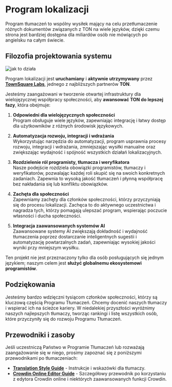 # Program lokalizacji

Program tłumaczeń to wspólny wysiłek mający na celu przetłumaczenie różnych dokumentów związanych z TON na wiele języków, dzięki czemu strona jest bardziej dostępna dla miliardów osób nie mówiących po angielsku na całym świecie.

## Filozofia projektowania systemu

![jak to działa](/img/localizationProgramGuideline/localization-program.png)

Program lokalizacji jest **uruchamiany** i **aktywnie utrzymywany** przez [**TownSquare Labs**](https://github.com/TownSquareXYZ), jednego z najbliższych partnerów **TON**.

Jesteśmy zaangażowani w tworzenie otwartej infrastruktury dla wielojęzycznej współpracy społeczności, aby **awansować TON do lepszej fazy**, która obejmuje:

1. **Odpowiedni dla wielojęzycznych społeczności**\
   Program obsługuje wiele języków, zapewniając integrację i łatwy dostęp dla użytkowników z różnych środowisk językowych.

2. **Automatyzacja rozwoju, integracji i wdrażania**\
   Wykorzystując narzędzia do automatyzacji, program usprawnia procesy rozwoju, integracji i wdrażania, zmniejszając wysiłki manualne oraz zwiększając wydajność i spójność wszystkich działań lokalizacyjnych.

3. **Rozdzielenie ról programisty, tłumacza i weryfikatora**\
   Nasze podejście rozdziela obowiązki programistów, tłumaczy i weryfikatorów, pozwalając każdej roli skupić się na swoich konkretnych zadaniach. Zapewnia to wysoką jakość tłumaczeń i płynną współpracę bez nakładania się lub konfliktu obowiązków.

4. **Zachęta dla społeczności**\
   Zapewniamy zachęty dla członków społeczności, którzy przyczyniają się do procesu lokalizacji. Zachęca to do aktywnego uczestnictwa i nagradza tych, którzy pomagają ulepszać program, wspierając poczucie własności i ducha społeczności.

5. **Integracja zaawansowanych systemów AI**\
   Zaawansowane systemy AI zwiększają dokładność i wydajność tłumaczenia poprzez dostarczanie inteligentnych sugestii i automatyzację powtarzalnych zadań, zapewniając wysokiej jakości wyniki przy mniejszym wysiłku.

Ten projekt nie jest przeznaczony tylko dla osób posługujących się jednym językiem; naszym celem jest **służyć globalnemu ekosystemowi programistów**.

## Podziękowania

Jesteśmy bardzo wdzięczni tysiącom członków społeczności, którzy są kluczową częścią Programu Tłumaczeń. Chcemy docenić naszych tłumaczy i wspierać ich na ścieżce kariery. W niedalekiej przyszłości wyróżnimy naszych najlepszych tłumaczy, tworząc rankingi i listę wszystkich osób, które przyczyniły się do rozwoju Programu Tłumaczeń.

## Przewodniki i zasoby

Jeśli uczestniczą Państwo w Programie Tłumaczeń lub rozważają zaangażowanie się w niego, prosimy zapoznać się z poniższymi przewodnikami po tłumaczeniach:

- [**Translation Style Guide**](/contribute/localization-program/translation-style-guide) - Instrukcje i wskazówki dla tłumaczy.
- [**Crowdin Online Editor Guide**](https://support.crowdin.com/online-editor/) - Szczegółowy przewodnik po korzystaniu z edytora Crowdin online i niektórych zaawansowanych funkcji Crowdin.
